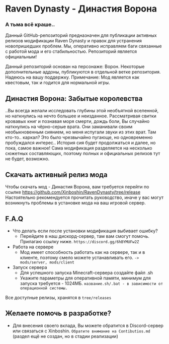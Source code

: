 # Raven Dynasty - Династия Ворона

### А тьма всё краше..

Данный GitHub-репозиторий предназначен для публикации активных релизов модификации Raven Dynasty и правок для устранения новопришедших проблем. Мы, оперативно исправляем баги связанные с работой мода и его стабильностью. Репозиторий является официальным!

Данный репозиторий основан на персонаже: Ворон. Некоторые дополнительные аддоны, публикуются в отдельной ветке репозитория. Надеюсь на вашу поддержку.
Примечание: Мод является как квестовым, так и годится для нормальной игры.

## Династия Ворона: Забытые королевства

..Вы всегда желали исследовать глубины этой необъятной вселенной, но наткнулись на нечто большее и неизданное. Рассматривая свитки кровавых книг и познавая моря смерти, дождь боли, Вы случайно наткнулись на чёрно-серые врата. Они заманивали своим необыкновенным сиянием, но меня испугали звуки из этих врат. Там кто-то.. каркал? Это было чрезвычайно пугающе, но одновременно пробуждался интерес..
История сия будет продолжаться и далее, но пока, самое важное! 
Сама модификация разделяется на несколько сюжетных составляющих, поэтому полных и официальных релизов тут не будет, возможно.

## Скачать активный релиз мода
Чтобы скачать мод - Династия Ворона, вам требуется перейти по ссылке https://github.com/Xinboshin/RavenDynasty/tree/release
Настоятельно рекомендуется прочитать руководство, иначе у вас могут возникнуть проблемы в установке мода на ваш игровой сервер.

## F.A.Q
* Что делать если после установки модификация выбивает ошибку?
  * Перейдите в наш дискорд-сервер, там вам смогут помочь. Прилагаю ссылку ниже.
  `https://discord.gg/6hBYMUFw2Z`
* Работа на сервере
  * Мод имеет способность работать как на сервере, так и в клиенте, поэтому смело можете устанавливать его.
  `-> mods/server, mods/client`
* Запуск сервера
  * Для успешного запуска Minecraft-сервера создайте файл .sh 
  * Укажите параметры для оперативной памяти, минимум для запуска  требуется - 1024МБ.
  `название.sh/.bat - в зависимости от операционной системы.`

Все доступные релизы, хранятся в `tree/releases`
  
 
 ## Желаете помочь в разработке?
 * Для внесения своего вклада, Вы можете обратится в Discord-сервер или связаться с Xinboshin.
 `Обратите внимание на Contibutios.md` (раздел ещё не создан, но в стадии реализации)
